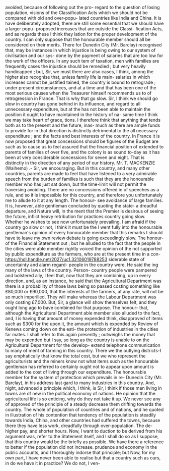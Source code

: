 avoided, because of following out the pro- regard to the question of losing population, visions of the Classification Acts which we should not be compared with old and over-popu- lated countries like India and China. It is have deliberately adopted, there are still some essential that we should have a larger popu- proposed increases that are outside the Classi- fication Acts, and as regards these I think they lation for the proper development of the country. I can only suppose that the honourable member should all be considered on their merits. There for Dunedin City (Mr. Barclay) recognised that, may be instances in which injustice is being owing to our system of civilisation and our sys- done by the payment of salaries that are too low for the work of the officers. In any such tem of taxation, men with families are frequently cases the injustice should be remedied ; but very heavily handicapped ; but, Sir, we must there are also cases, I think, among the higher also recognise that, unless family life is main- salaries in which increases cannot be justified tained, the country is bound to retrograde ; under present circumstances, and at a time and that has been one of the most serious causes when the Treasurer himself recommends us to of retrogression in France. That is why that go slow. Sir, I think we should go slow in country has gone behind in its influence, and regard to all unnecessary expenditure, but at the has not been able to maintain the position it ought to have maintained in the history of na- same time I think we may take heart of grace, tions. I therefore think that anything that tends both as to the present and the future, inas- much as there are ample funds to provide for in that direction is distinctly detrimental to the all necessary expenditure ; and the facts and best interests of the country. In France it is now proposed that great concessions should be figures of the Budget are such as to cause us to feel assured that the financial position of extended to parents of families of over five, and the colony is as sound to-day as it has been at very considerable concessions for seven and eight. That is distinctly in the direction of any period of our history. Mr. T. MACKENZIE (Waihemo) .- Sir, we encouraging. But in this country, and many other countries, parents are made to feel that have listened to a very admirable speech from the burden of families is such that they are the honourable member who has just sat down, but the time-limit will not permit the traversing avoiding. There are no concessions offered in of speeches as a rule, and so it is impossible for this country, and therefore you unfortunately me to allude to it at any length. The honour- see avoidance of large families. It is, however, able gentleman concluded by quoting the state- a dreadful departure, and Nature will, in the ment that the Premier is desirous of seeing the future, inflict heavy retribution for practices country going slow. Whether he wishes to see now unfortunately prevailing. I am afraid if the country go slow or not, I think it must be the I went fully into the honourable gentleman's opinion of every honourable member that this remarks I should have to leave my own review debate is going exceedingly slow. The honour- of the Financial Statement out ; but he alluded to the fact that the people in the cities were able member rightly voiced the opinion of the not supported by public expenditure as the farmers, who are at the present time in a con- https://hdl.handle.net/2027/uc1.32106019788253 siderable state of uncertainty and alarm regard- people in the country were. He said the ing many of the laws of the country. Person- country people were pampered and bolstered ally, I feel that, now that they are combining, up in every direction, and, as an instance, he said that the Agricultural Department was there is a probability of those laws being so passed costing something like £80,000 or £90,000, that the interests of the farmers, at any rate, will not be so much imperilled. They will make whereas the Labour Department was only costing £7,000. But, Sir, a glance will show themselves felt, and they ought long ago to bave combined for that purpose. The honour- that, although the Agricultural Department able member also alluded to the fact, and, I is having that amount of money expended think, disapproved of items such as $300 for the upon it, the amount which is expended by Review of Kenews coming down on the esti- the protection of industries in the cities far mates. I shall refer to this again presently ; outweighs the money that may be expended but I say, so long as the country is unable to on the Agricultural Department for the develop- extend telephone communication to many of ment of farming in this country. There we the outlying districts-I say emphatically that know the total cost, but we who represent the agriculturists and the miners know not what items such as the honourable gentleman has referred to certainly ought not to appear upon amount is added to the cost of living through our expenditure. The honourable member for the system of protection which prevails in re- Dunedin City (Mr. Barclay), in his address last gard to many industries in this country. And, night, advanced a principle which, I think, is Sir, I think if those men living in towns are of new in the political economy of nations. He opinion that the agricultural life is so enticing, why do they not take it up. We never see any of approved of the principle of a steady decrease them drifting towards the country. The whole of population of countries and of nations, and he quoted in illustration of his contention that tendency of the population is steadily towards India, China, and other countries had suffered the towns, because there they have less work, dreadfully through over-population. The de- higher pay, and shorter hours. Now, I want to duction to be derived from his argument was, refer to the Statement itself, and I shall do so as I suppose, that this country would be the briefly as possible. We have there a reference to better if the population did not increase. prudence and economy in the public accounts, and I thoroughly indorse that principle; but Now, for my own part, I have never been able to realise but that a country such as ours, in do we have it in practice? We do not, I ven- 